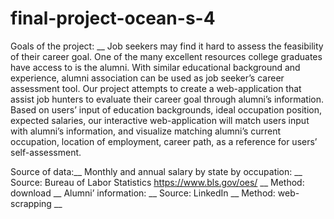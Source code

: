 # final-project-ocean-s-4

Goals of the project: __
Job seekers may find it hard to assess the feasibility of their career goal. One of the many excellent resources college graduates have access to is the alumni. With similar educational background and experience, alumni association can be used as job seeker’s career assessment tool.  Our project attempts to create a web-application that assist job hunters to evaluate their career goal through alumni’s information. Based on users’ input of education backgrounds, ideal occupation position, expected salaries, our interactive web-application will match users input with alumni’s information, and visualize matching alumni’s current occupation, location of employment, career path, as a reference for users’ self-assessment.

Source of data:__
Monthly and annual salary by state by occupation: __
Source: Bureau of Labor Statistics  https://www.bls.gov/oes/ __
Method: download __
Alumni’ information: __
Source: LinkedIn __
Method: web-scrapping __

